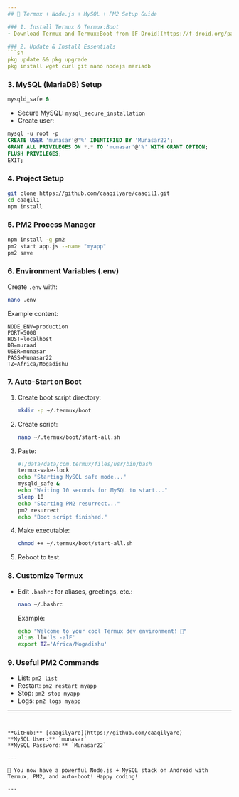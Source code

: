 ```yaml
---
## 🚀 Termux + Node.js + MySQL + PM2 Setup Guide

### 1. Install Termux & Termux:Boot
- Download Termux and Termux:Boot from [F-Droid](https://f-droid.org/packages/com.termux/) or Google Play Store.

### 2. Update & Install Essentials
```sh
pkg update && pkg upgrade
pkg install wget curl git nano nodejs mariadb
```

### 3. MySQL (MariaDB) Setup
```sh
mysqld_safe &
```
- Secure MySQL: `mysql_secure_installation`
- Create user:
```sql
mysql -u root -p
CREATE USER 'munasar'@'%' IDENTIFIED BY 'Munasar22';
GRANT ALL PRIVILEGES ON *.* TO 'munasar'@'%' WITH GRANT OPTION;
FLUSH PRIVILEGES;
EXIT;
```

### 4. Project Setup

```sh
git clone https://github.com/caaqilyare/caaqil1.git
cd caaqil1
npm install
```

### 5. PM2 Process Manager
```sh
npm install -g pm2
pm2 start app.js --name "myapp"
pm2 save
```

### 6. Environment Variables (.env)
Create `.env` with:
```sh
nano .env
```
Example content:
```env
NODE_ENV=production
PORT=5000
HOST=localhost
DB=muraad
USER=munasar
PASS=Munasar22
TZ=Africa/Mogadishu
```

### 7. Auto-Start on Boot
1. Create boot script directory:
   ```sh
   mkdir -p ~/.termux/boot
   ```
2. Create script:
   ```sh
   nano ~/.termux/boot/start-all.sh
   ```
3. Paste:
   ```bash
   #!/data/data/com.termux/files/usr/bin/bash
   termux-wake-lock
   echo "Starting MySQL safe mode..."
   mysqld_safe &
   echo "Waiting 10 seconds for MySQL to start..."
   sleep 10
   echo "Starting PM2 resurrect..."
   pm2 resurrect
   echo "Boot script finished."
   ```
4. Make executable:
   ```sh
   chmod +x ~/.termux/boot/start-all.sh
   ```
5. Reboot to test.

### 8. Customize Termux
- Edit `.bashrc` for aliases, greetings, etc.:
  ```sh
  nano ~/.bashrc
  ```
  Example:
  ```sh
  echo "Welcome to your cool Termux dev environment! 🚀"
  alias ll='ls -alF'
  export TZ='Africa/Mogadishu'
  ```

### 9. Useful PM2 Commands
- List: `pm2 list`
- Restart: `pm2 restart myapp`
- Stop: `pm2 stop myapp`
- Logs: `pm2 logs myapp`

---
```


**GitHub:** [caaqilyare](https://github.com/caaqilyare)  
**MySQL User:** `munasar`  
**MySQL Password:** `Munasar22`

---

🎉 You now have a powerful Node.js + MySQL stack on Android with Termux, PM2, and auto-boot! Happy coding!

--- 
